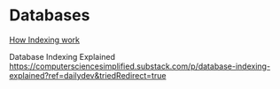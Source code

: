 # Databases

[How Indexing work](https://stackoverflow.com/questions/1108/how-does-database-indexing-work)

Database Indexing Explained https://computersciencesimplified.substack.com/p/database-indexing-explained?ref=dailydev&triedRedirect=true